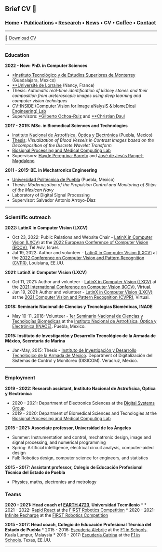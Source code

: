 ## Brief CV 📑
###  [Home](/index) • [Publications](/publications) • [Research](/research) • [News](/news) • CV • [Coffee](/coffee) • [Contact](/contact)

---
📑 [Download CV](/files/CV_FranciscoLopez.pdf) 

---

### Education

**2022 - Now:  PhD. in Computer Sciences**
   *  [*Instituto Tecnológico y de Estudios Superiores de Monterrey](https://tec.mx/es) (Guadalajara, Mexico)
   *  [**Université de Lorraine](https://www.univ-lorraine.fr) (Nancy, France)
   *  Thesis: *Automatic real-time identification of kidney stones and their composition from ureteroscopic images using deep learning and computer vision techniques*
   *  [CV-INSIDE (Computer Vision for Image aNalysiS & bIomeDical Engineering) Lab](https://www.researchgate.net/lab/CV-INSIDE-Computer-Vision-for-Image-aNalysiS-bIomeDical-Engineering-Gilberto-Ochoa-Ruiz)
   *  Supervisors: [*Gilberto Ochoa-Ruiz](https://scholar.google.com/citations?user=DDtiliwAAAAJ&hl=en) and [**Christian Daul](https://scholar.google.fr/citations?user=XPH6u74AAAAJ&hl=fr)

>>

**2017 - 2019:  MSc. in Biomedical Sciences and Technologies**
   *  [Instituto Nacional de Astrofísica, Óptica y Electrónica](https://www.inaoep.mx) (Puebla, Mexico)
   *  [Thesis](https://inaoe.repositorioinstitucional.mx/jspui/handle/1009/2014): *Visualization of Blood Vessels in Contrast Images based on the Decomposition of the Discrete Wavelet Transform*
   * [Biosignal Processing and Medical Computing Lab](https://ccc.inaoep.mx/~bio/)
   * Supervisors: [Hayde Peregrina-Barreto](https://scholar.google.es/citations?user=Wh2blp0AAAAJ&hl=es) and [José de Jesús Rangel-Magdaleno](https://scholar.google.com.mx/citations?user=aBNkfEsAAAAJ&hl=es)




**2011 - 2015:   BE. in Mechatronics Engineering**
   * [Universidad Politécnica de Puebla](http://www.uppuebla.edu.mx/joomla1/) (Puebla, Mexico)
   * Thesis: *Modernization of the Propulsion Control and Monitoring of Ships of the Mexican Navy*
   * Laboratory of  Digital Signal Processing
   * Supervisor: Salvador Antonio Arroyo-Díaz


---

### Scientific outreach

**2022: LatinX in Computer Vision (LXCV)**
* Oct 23, 2022: Public Relations and Website Chair - [LatinX in Computer Vision (LXCV)](https://www.latinxinai.org/eccv-2022) at the [2022 European Conference of Computer Vision (ECCV)](https://eccv2022.ecva.net), Tel Aviv, Israel.
* Jul 19, 2022: Author and volunteer - [LatinX in Computer Vision (LXCV)](https://www.latinxinai.org/cvpr-2022) at the [2022 Conference on Computer Vision and Pattern Recognition (CVPR)](https://cvpr2022.thecvf.com), Louisiana, EE.UU.

**2021: LatinX in Computer Vision (LXCV)**
* Oct 11, 2021: Author and volunteer  - [LatinX in Computer Vision (LXCV)](https://www.latinxinai.org/iccv-2021) at the [2021 International Conference on Computer Vision (ICCV)](https://iccv2021.thecvf.com/home), Virtual. 
* Jun 19, 2021: Author and volunteer  - [LatinX in Computer Vision (LXCV)](https://www.latinxinai.org/cvpr-2021) at the [2021 Computer Vision and Pattern Recognition (CVPR)](https://cvpr2021.thecvf.com), Virtual.

**2018: Seminario Nacional de Ciencias y Tecnologías Biomédicas, INAOE**
* May 10-11, 2018: Volunteer - [1er Seminario Nacional de Ciencias y Tecnologías Biomédicas](http://adria.inaoep.mx/~diplomados/Seminario-Biomedicas/index.html) at the [Instituto Nacional de Astrofísica, Óptica y Electrónica (INAOE)](https://www.inaoep.mx). Puebla, Mexico.


**2015: Instituto de Investigación y Desarrollo Tecnológico de la Armada de México, Secretaría de Marina**

* Jan-May, 2015: Thesis - [Instituto de Investigación y Desarrollo Tecnológico de la Armada de México](http://www.google.com/url?q=http%3A%2F%2Fwww.semar.gob.mx%2FINIDETAM%2Findex.html&sa=D&sntz=1&usg=AFQjCNEb_O6uYFmlG4_ZFhbfzh-IybM0WQ). Department of Digitalización del Sistemas de Control y Monitoreo (DISICOM). Veracruz, Mexico.


---


### Employment

**2019 - 2022: Research assistant, Instituto Nacional de Astrofísica, Óptica y Electrónica**
  * 2020 - 2021: Department of Electronics Sciences at the [Digital Systems Group](https://www.researchgate.net/lab/Digital-Systems-DSG-Jose-J-Rangel-Magdaleno?_sg=XWbUuXmTnwuDzXovozbcbl3Cxpe-k75_8f4-fZCRkE6g78XBE91_33Ux-doVuzDUCoZE4LTqUMjLhJM2BGGFvL_jdg)
  * 2019 - 2020: Department of Biomedical Sciences and Tecnologies at the [Biosignal Processing and Medical Computing Lab](https://ccc.inaoep.mx/~bio/)
 
**2015 - 2021: Associate professor, Universidad de los Ángeles**
  * Summer: Instrumentation and control, mechatronic design, image and signal processing, and numerical programming
  * Spring: Artificial intelligence, electrical circuit analysis, computer-aided design
  * Fall: Robotics design, computer science for engineers, and statistics 

**2015 - 2017: Assistant professor,  Colegio de Educación Profesional Técnica del Estado de Puebla**
  * Physics, maths, electronics and metrology 


### Teams

**2020 - 2021: Head coach of [EARTH 4723](https://www.instagram.com/earth4723oficial), Universidad Tecmilenio**
  * 
    *   2021 - 2022: [Rapid React](https://en.wikipedia.org/wiki/Rapid_React) at the [FIRST Robotics Competition](https://www.firstinspires.org/robotics/frc)
    *   2020 - 2021: [Infinite Recharge](https://en.wikipedia.org/wiki/Infinite_Recharge_(2021)) at the [FIRST Robotics Competition](https://www.firstinspires.org/robotics/frc)

**2015 - 2017: Head coach, Colegio de Educación Profesional Técnica del Estado de Puebla**
     *  2015 - 2016: [Escudería Alebrije](https://www.facebook.com/alebrijeracing.16) at the [F1 in Schools](http://f1inschools.com). Kuala Lumpur, Malaysia
     *  2016 - 2017: [Escudería Catrina](https://www.facebook.com/EscuderiaCatrina35) at the [F1 in Schools](http://f1inschools.com). Texas, EE.UU.

---
